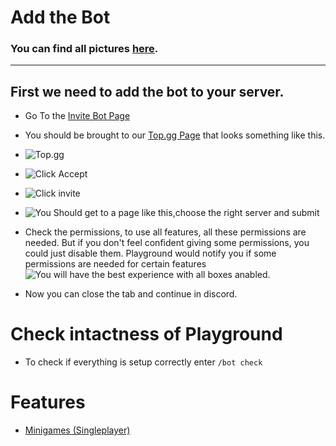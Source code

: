 # Add the Bot
### You can find all pictures [here](https://ibb.co/album/GcrZdt).
---
## First we need to add the bot to your server.

 - Go To the [Invite Bot Page](https://playground.mlserv.xyz/add/)
 - You should be brought to our [Top.gg Page](https://top.gg/bot/1063461122553942077) that looks something like this.
- ![Top.gg](https://ibb.co/hcMMgb1)
- ![Click Accept](https://ibb.co/vZpVdZH)
- ![Click invite](https://ibb.co/jzTCdfh)
- ![You Should get to a page like this,choose the right server and submit](https://ibb.co/qL6521d)
- Check the permissions, to use all features, all these permissions are needed.
But if you don't feel confident giving some permissions, you could just disable them. Playground would notify you if some permissions are needed for certain features
![You will have the best experience with all boxes anabled.](https://ibb.co/pR5TWcL)

- Now you can close the tab and continue in discord.


# Check intactness of Playground

 - To check if everything is setup correctly enter `/bot check`



# Features

- [Minigames (Singleplayer)](https://discord-playground.readthedocs.io/en/latest/Minigames.html)
